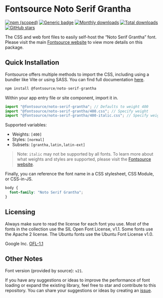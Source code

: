# Fontsource Noto Serif Grantha

[![npm (scoped)](https://img.shields.io/npm/v/@fontsource/noto-serif-grantha?color=brightgreen)](https://www.npmjs.com/package/@fontsource/noto-serif-grantha) [![Generic badge](https://img.shields.io/badge/fontsource-passing-brightgreen)](https://github.com/fontsource/fontsource) [![Monthly downloads](https://badgen.net/npm/dm/@fontsource/noto-serif-grantha)](https://github.com/fontsource/fontsource) [![Total downloads](https://badgen.net/npm/dt/@fontsource/noto-serif-grantha)](https://github.com/fontsource/fontsource) [![GitHub stars](https://img.shields.io/github/stars/fontsource/fontsource.svg?style=social&label=Star)](https://github.com/fontsource/fontsource/stargazers)

The CSS and web font files to easily self-host the “Noto Serif Grantha” font. Please visit the main [Fontsource website](https://fontsource.org/fonts/noto-serif-grantha) to view more details on this package.

## Quick Installation

Fontsource offers multiple methods to import the CSS, including using a bundler like Vite or using SASS. You can find full documentation [here](https://fontsource.org/docs/getting-started/introduction).

```javascript
npm install @fontsource/noto-serif-grantha
```

Within your app entry file or site component, import it in.

```javascript
import "@fontsource/noto-serif-grantha"; // Defaults to weight 400
import "@fontsource/noto-serif-grantha/400.css"; // Specify weight
import "@fontsource/noto-serif-grantha/400-italic.css"; // Specify weight and style
```

Supported variables:
- Weights: `[400]`
- Styles: `[normal]`
- Subsets: `[grantha,latin,latin-ext]`

> Note: `italic` may not be supported by all fonts. To learn more about what weights and styles are supported, please visit the [Fontsource website](https://fontsource.org/fonts/noto-serif-grantha).

Finally, you can reference the font name in a CSS stylesheet, CSS Module, or CSS-in-JS.

```css
body {
  font-family: "Noto Serif Grantha";
}
```

## Licensing
Always make sure to read the license for each font you use. Most of the fonts in the collection use the SIL Open Font License, v1.1. Some fonts use the Apache 2 license. The Ubuntu fonts use the Ubuntu Font License v1.0.

Google Inc.
[OFL-1.1](http://scripts.sil.org/OFL)

## Other Notes
Font version (provided by source): `v21`.

If you have any suggestions or ideas to improve the performance of font loading or expand the existing library, feel free to star and contribute to this repository. You can share your suggestions or ideas by creating an [issue](https://github.com/fontsource/fontsource/issues).